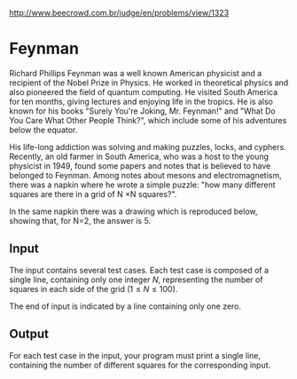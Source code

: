 http://www.beecrowd.com.br/judge/en/problems/view/1323

# Feynman

Richard Phillips Feynman was a well known American physicist and a recipient
of the Nobel Prize in Physics. He worked in theoretical physics and also
pioneered the field of quantum computing. He visited South America for ten
months, giving lectures and enjoying life in the tropics. He is also known for
his books "Surely You're Joking, Mr. Feynman!" and "What Do You Care What
Other People Think?", which include some of his adventures below the equator.

His life-long addiction was solving and making puzzles, locks, and cyphers.
Recently, an old farmer in South America, who was a host to the young
physicist in 1949, found some papers and notes that is believed to have
belonged to Feynman. Among notes about mesons and electromagnetism, there was
a napkin where he wrote a simple puzzle: "how many different squares are there
in a grid of N ×N squares?".

In the same napkin there was a drawing which is reproduced below, showing
that, for N=2, the answer is 5.
​
## Input

The input contains several test cases. Each test case is composed of a single
line, containing only one integer $N$, representing the number of squares in
each side of the grid ($1 \leq N \leq 100$).

The end of input is indicated by a line containing only one zero.

## Output

For each test case in the input, your program must print a single line,
containing the number of different squares for the corresponding input.
